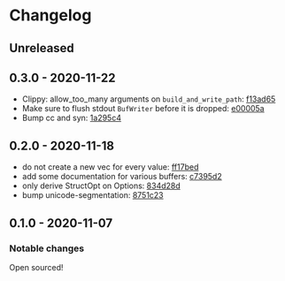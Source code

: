 # Changelog

## Unreleased

## 0.3.0 - 2020-11-22

- Clippy: allow_too_many arguments on `build_and_write_path`: [f13ad65](https://github.com/ckampfe/jindex/commit/f13ad65f0ae348d3eaa5f5be612980584bc32207)
- Make sure to flush stdout `BufWriter` before it is dropped: [e00005a](https://github.com/ckampfe/jindex/commit/e00005a00e2626246b6c026f42a0a36c1229b2c1)
- Bump cc and syn: [1a295c4](https://github.com/ckampfe/jindex/commit/1a295c4941e55c17f220c0d82f65a19dbc6b3e1d)

## 0.2.0 - 2020-11-18

- do not create a new vec for every value: [ff17bed](https://github.com/ckampfe/jindex/commit/ff17bedf9dd11245af25d88f1b576fabc31b1112)
- add some documentation for various buffers: [c7395d2](https://github.com/ckampfe/jindex/commit/c7395d20d7ad376b4db42f87a5bce0f2ffffcd0f)
- only derive StructOpt on Options: [834d28d](https://github.com/ckampfe/jindex/commit/834d28ddc1cc3d6e2344e4f54bad067cccb37b77)
- bump unicode-segmentation: [8751c23](https://github.com/ckampfe/jindex/commit/8751c23cc9fedc03ac3105c5e3e80bd4823e6183)

## 0.1.0 - 2020-11-07

### Notable changes

Open sourced!
